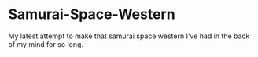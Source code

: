 # Samurai-Space-Western
My latest attempt to make that samurai space western I've had in the back of my mind for so long.
